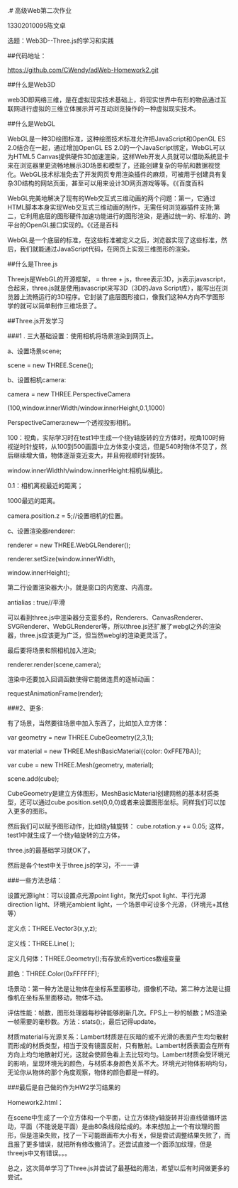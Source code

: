 .# 高级Web第二次作业

13302010095陈文卓

选题：Web3D--Three.js的学习和实践

##代码地址：

https://github.com/CWendy/adWeb-Homework2.git

##什么是Web3D

web3D即网络三维，是在虚拟现实技术基础上，将现实世界中有形的物品通过互联网进行虚拟的三维立体展示并可互动浏览操作的一种虚拟现实技术。

##什么是WebGL

WebGL是一种3D绘图标准，这种绘图技术标准允许把JavaScript和OpenGL ES 2.0结合在一起，通过增加OpenGL ES 2.0的一个JavaScript绑定，WebGL可以为HTML5 Canvas提供硬件3D加速渲染，这样Web开发人员就可以借助系统显卡来在浏览器里更流畅地展示3D场景和模型了，还能创建复杂的导航和数据视觉化。WebGL技术标准免去了开发网页专用渲染插件的麻烦，可被用于创建具有复杂3D结构的网站页面，甚至可以用来设计3D网页游戏等等。《《百度百科

WebGL完美地解决了现有的Web交互式三维动画的两个问题：第一，它通过HTML脚本本身实现Web交互式三维动画的制作，无需任何浏览器插件支持;第二，它利用底层的图形硬件加速功能进行的图形渲染，是通过统一的、标准的、跨平台的OpenGL接口实现的。《《还是百科

WebGL是一个底层的标准，在这些标准被定义之后，浏览器实现了这些标准，然后，我们就能通过JavaScript代码，在网页上实现三维图形的渲染。

##什么是Three.js

Threejs是WebGL的开源框架， = three + js，three表示3D，js表示javascript，合起来，three.js就是使用javascript来写3D（3D的Java Script库），能写出在浏览器上流畅运行的3D程序。它封装了底层图形接口，像我们这种A方向不学图形学的就可以简单制作三维场景了。

##Three.js开发学习

###1 . 三大基础设置：使用相机将场景渲染到网页上。

a、设置场景scene; 

scene = new THREE.Scene();

b、设置相机camera:

camera = new THREE.PerspectiveCamera

(100,window.innerWidth/window.innerHeight,0.1,1000)

PerspectiveCamera:new一个透视投影相机。

100：视角，实际学习时在test1中生成一个绕y轴旋转的立方体时，视角100时俯视逆时针旋转，从100到500画面中立方体变小变远，但是540时物体不见了，然后继续增大值，物体逐渐变近变大，并且俯视顺时针旋转。

window.innerWidthh/window.innerHeight:相机纵横比。

0.1：相机离视最近的距离；

1000最远的距离。

camera.position.z = 5;//设置相机的位置。

c、设置渲染器renderer:

renderer = new THREE.WebGLRenderer();

renderer.setSize(window.innerWidth, 

window.innerHeight);

第二行设置渲染器大小，就是窗口的内宽度、内高度。

antialias : true//平滑

可以看到three.js中渲染器分支蛮多的，Renderers、CanvasRenderer、SVGRenderer、WebGLRenderer等，所以three.js还扩展了webgl之外的渲染器，three.js应该更为广泛，但当然webgl的渲染更灵活了。

最后要将场景和照相机加入渲染;

renderer.render(scene,camera);

渲染中还要加入回调函数使得它能做连贯的逐帧动画：

requestAnimationFrame(render);

###2、更多:

有了场景，当然要往场景中加入东西了，比如加入立方体：

var geometry = new THREE.CubeGeometry(2,3,1);

var material = new THREE.MeshBasicMaterial({color: 0xFFE7BA});

var cube = new THREE.Mesh(geometry, material);

scene.add(cube);

CubeGeometry是建立方体图形，MeshBasicMaterial创建网格的基本材质类型，还可以通过cube.position.set(0,0,0)或者来设置图形坐标。同样我们可以加入更多的图形。

然后我们可以赋予图形动作，比如绕y轴旋转：
cube.rotation.y += 0.05;
这样，test1中就生成了一个绕y轴旋转的立方体，

three.js的最基础学习就OK了。


然后是各个test中关于three.js的学习，不一一讲

###一些方法总结：

设置光源light：可以设置点光源point light，聚光灯spot light、平行光源direction light、环境光ambient light，一个场景中可设多个光源，（环境光+其他等）

定义点：THREE.Vector3(x,y,z); 

定义线：THREE.Line(   );

定义几何体：THREE.Geometry();有存放点的vertices数组变量

颜色：THREE.Color(0xFFFFFF);   
  
场景动：第一种方法是让物体在坐标系里面移动，摄像机不动。第二种方法是让摄像机在坐标系里面移动，物体不动。

评估性能：帧数，图形处理器每秒钟能够刷新几次。FPS上一秒的帧数；MS渲染一帧需要的毫秒数。方法：stats();，最后记得update。

材质material与光源关系：Lambert材质是在灰暗的或不光滑的表面产生均匀散射而形成的材质类型，相当于没有镜面反射，只有散射。Lambert材质表面会在所有方向上均匀地散射灯光，这就会使颜色看上去比较均匀。Lambert材质会受环境光的影响，呈现环境光的颜色，与材质本身颜色关系不大。环境光对物体影响均匀，无论你从物体的那个角度观察，物体的颜色都是一样的。

###最后是自己做的作为HW2学习结果的

Homework2.html：

在scene中生成了一个立方体和一个平面，让立方体绕y轴旋转并沿直线做循环运动，平面（不能说是平面）是由80条线段绘成的。本来想加上一个有纹理的图形，但是渲染失败，找了一下可能跟画布大小有关，但是尝试调整结果失败了，而且报了更多错误，就把所有修改撤消了。还尝试直接一个面添加纹理，但是threejs中又有错误。。。

总之，这次简单学习了Three.js并尝试了最基础的用法，希望以后有时间做更多的尝试。
